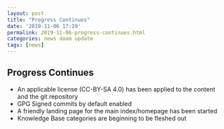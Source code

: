 ```yaml
---
layout: post
title: "Progress Continues"
date: '2019-11-06 17:19'
permalink: 2019-11-06-progress-continues.html
categories: news doom update
tags: [news]
---
```

## Progress Continues

- An applicable license (CC-BY-SA 4.0) has been applied to the content and the git repository
- GPG Signed commits by default enabled
- A friendly landing page for the main index/homepage has been started
- Knowledge Base categories are beginning to be fleshed out
